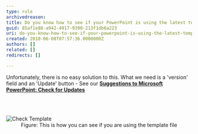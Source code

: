 ```yaml
---
type: rule
archivedreason: 
title: Do you know how to see if your PowerPoint is using the latest template?
guid: 85af1e88-a942-4917-9390-213f1db6a223
uri: do-you-know-how-to-see-if-your-powerpoint-is-using-the-latest-template
created: 2010-06-08T07:57:36.0000000Z
authors: []
related: []
redirects: []

---
```




  <p>Unfortunately, there is no easy solution to this. What we need is a 'version' field  and an 'Update' button - See our <b><a href="http&#58;//www.ssw.com.au/ssw/Standards/BetterSoftwareSuggestions/Office.aspx#Version">Suggestions to Microsoft PowerPoint&#58; Check for Updates</a></b></p>

<br><excerpt class='endintro'></excerpt><br>

  <dl class="image">
    <dt><img alt="Check Template" src="http&#58;//sharepoint.ssw.com.au/Standards/Communication/RulesToBetterPowerpointPresentations/PublishingImages/CheckTemplate.jpg" /></dt>
    <dd>Figure&#58; This is how you can see if you are using the template file </dd>
</dl>



